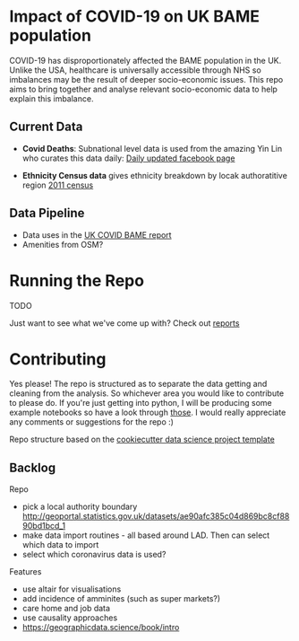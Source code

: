 Impact of COVID-19 on UK BAME population
==============================

COVID-19 has disproportionately affected the BAME population in the UK. Unlike the USA, healthcare is universally accessible through NHS so imbalances may be the result of deeper socio-economic issues. This repo aims to bring together and analyse relevant socio-economic data to help explain this imbalance.

## Current Data 

- **Covid Deaths**: Subnational level data is used from the amazing Yin Lin who curates this data daily: [Daily updated facebook page](https://www.facebook.com/groups/224857015370702/)

- **Ethnicity Census data** gives ethnicity breakdown by locak authoratitive region [2011 census](https://www.ethnicity-facts-figures.service.gov.uk/uk-population-by-ethnicity/national-and-regional-populations/regional-ethnic-diversity/latest#data-sources)

## Data Pipeline 
- Data uses in the [UK COVID BAME report](https://www.gov.uk/government/publications/covid-19-review-of-disparities-in-risks-and-outcomes)
- Amenities from OSM?


# Running the Repo
TODO

Just want to see what we've come up with? Check out [reports](reports)

# Contributing
Yes please! The repo is structured as to separate the data getting and cleaning from the analysis. So whichever area you would like to contribute to please do. If you're just getting into python, I will be producing some example notebooks so have a look through [those](notebooks). I would really appreciate any comments or suggestions for the repo :)
 
Repo structure based on the [cookiecutter data science project template]("https://drivendata.github.io/cookiecutter-data-science/)

## Backlog 
Repo
- pick a local authority boundary http://geoportal.statistics.gov.uk/datasets/ae90afc385c04d869bc8cf8890bd1bcd_1 
- make data import routines - all based around LAD. Then can select which data to import
- select which coronavirus data is used?

Features
- use altair for visualisations
- add incidence of amminites (such as super markets?)
- care home and job data
- use causality approaches
- https://geographicdata.science/book/intro 
